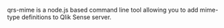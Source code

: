 qrs-mime is a node.js based command line tool allowing you to add mime-type definitions to Qlik Sense server.
